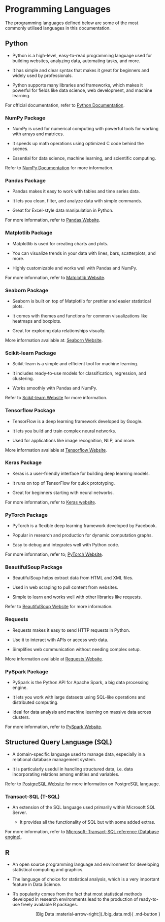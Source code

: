 # Programming Languages

The programming languages defined below are some of the most commonly utilised languages in this documentation.

## Python

- Python is a high-level, easy-to-read programming language used for building websites, analyzing data, automating tasks, and more.

- It has simple and clear syntax that makes it great for beginners and widely used by professionals.

- Python supports many libraries and frameworks, which makes it powerful for fields like data science, web development, and machine learning.

For official documentation, refer to [Python Documentation](https://docs.python.org/3/).

### NumPy Package

- NumPy is used for numerical computing with powerful tools for working with arrays and matrices.

- It speeds up math operations using optimized C code behind the scenes.

- Essential for data science, machine learning, and scientific computing.

Refer to [NumPy Documentation](https://numpy.org/doc/stable/) for more information.

### Pandas Package

- Pandas makes it easy to work with tables and time series data.

- It lets you clean, filter, and analyze data with simple commands.

- Great for Excel-style data manipulation in Python.

For more information, refer to [Pandas Website](https://pandas.pydata.org/).

### Matplotlib Package

- Matplotlib is used for creating charts and plots.

- You can visualize trends in your data with lines, bars, scatterplots, and more.

- Highly customizable and works well with Pandas and NumPy.

For more information, refer to [Matplotlib Website](https://matplotlib.org/).

### Seaborn Package

- Seaborn is built on top of Matplotlib for prettier and easier statistical plots.

- It comes with themes and functions for common visualizations like heatmaps and boxplots.

- Great for exploring data relationships visually.

More information available at: [Seaborn Website](https://seaborn.pydata.org/).

### Scikit-learn Package

- Scikit-learn is a simple and efficient tool for machine learning.

- It includes ready-to-use models for classification, regression, and clustering.

- Works smoothly with Pandas and NumPy.

Refer to [Scikit-learn Website](https://scikit-learn.org/stable/) for more information.

### Tensorflow Package

- TensorFlow is a deep learning framework developed by Google.

- It lets you build and train complex neural networks.

- Used for applications like image recognition, NLP, and more.

More information available at [Tensorflow Website](https://www.tensorflow.org/).

### Keras Package

- Keras is a user-friendly interface for building deep learning models.

- It runs on top of TensorFlow for quick prototyping.

- Great for beginners starting with neural networks.

For more information, refer to [Keras website](https://keras.io/).

### PyTorch Package

- PyTorch is a flexible deep learning framework developed by Facebook.

- Popular in research and production for dynamic computation graphs.

- Easy to debug and integrates well with Python code.

For more information, refer to; [PyTorch Website](https://pytorch.org/).

### BeautifulSoup Package

- BeautifulSoup helps extract data from HTML and XML files.

- Used in web scraping to pull content from websites.

- Simple to learn and works well with other libraries like requests.

Refer to [BeautifulSoup Website](https://beautiful-soup-4.readthedocs.io/en/latest/) for more information.

### Requests

- Requests makes it easy to send HTTP requests in Python.

- Use it to interact with APIs or access web data.

- Simplifies web communication without needing complex setup.

More information available at [Requests Website](https://pypi.org/project/requests/).

### PySpark Package

- PySpark is the Python API for Apache Spark, a big data processing engine.

- It lets you work with large datasets using SQL-like operations and distributed computing.

- Ideal for data analysis and machine learning on massive data across clusters.

For more information, refer to [PySpark Website](https://spark.apache.org/docs/latest/api/python/index.html).

## Structured Query Language (SQL)

- A domain-specific language used to manage data, especially in a relational database management system.

- It is particularly usedul in handling structured data, i.e. data incorporating relations among entities and variables.

Refer to [PostgreSQL Website](https://www.postgresql.org/docs/current/sql.html) for more information on PostgreSQL language.

### Transact-SQL (T-SQL)

- An extension of the SQL language used primarily within Microsoft SQL Server.

    - It provides all the functionality of SQL but with some added extras.

For more information, refer to [Microsoft: Transact-SQL reference (Database engine)](https://learn.microsoft.com/en-us/sql/t-sql/language-reference?view=sql-server-ver16).

## R

- An open source programming language and environment for developing statistical computing and graphics.

- The language of choice for statistical analysis, which is a very important feature in Data Science.

- R’s popularity comes from the fact that most statistical methods developed in research environments lead to the production of ready-to-use freely available R packages.

<div style="display: flex; justify-content: flex-end; gap: 0.5rem;" markdown="1">
[Big Data :material-arrow-right:](./big_data.md){ .md-button }
</div>